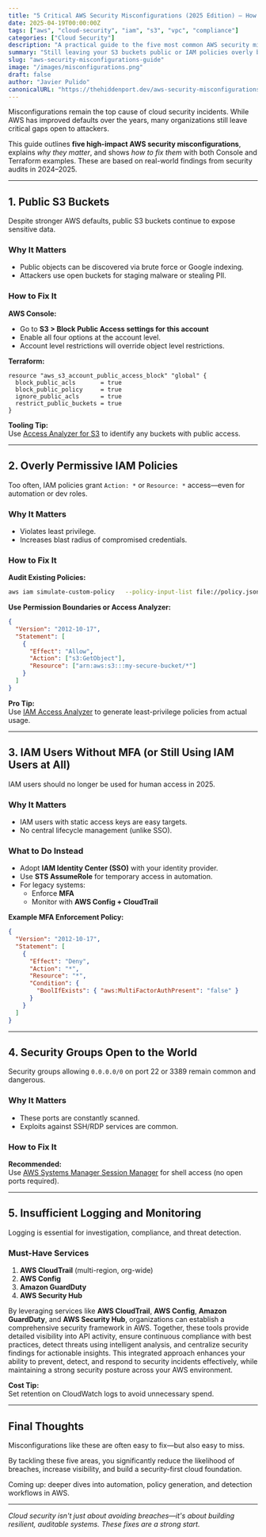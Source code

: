 ```yaml
---
title: "5 Critical AWS Security Misconfigurations (2025 Edition) – How to Find & Fix Them"
date: 2025-04-19T00:00:00Z
tags: ["aws", "cloud-security", "iam", "s3", "vpc", "compliance"]
categories: ["Cloud Security"]
description: "A practical guide to the five most common AWS security misconfigurations in 2025 and how to fix them using the AWS Console and Terraform."
summary: "Still leaving your S3 buckets public or IAM policies overly broad? This guide covers five high-impact AWS security mistakes—and exactly how to eliminate them in your environment today."
slug: "aws-security-misconfigurations-guide"
image: "/images/misconfigurations.png"
draft: false
author: "Javier Pulido"
canonicalURL: "https://thehiddenport.dev/aws-security-misconfigurations-guide"
---
```


Misconfigurations remain the top cause of cloud security incidents. While AWS has improved defaults over the years, many organizations still leave critical gaps open to attackers.

This guide outlines **five high-impact AWS security misconfigurations**, explains *why they matter*, and shows *how to fix them* with both Console and Terraform examples. These are based on real-world findings from security audits in 2024–2025.

---

## 1. Public S3 Buckets

Despite stronger AWS defaults, public S3 buckets continue to expose sensitive data.

### Why It Matters

- Public objects can be discovered via brute force or Google indexing.
- Attackers use open buckets for staging malware or stealing PII.

### How to Fix It

**AWS Console:**
- Go to **S3 > Block Public Access settings for this account**
- Enable all four options at the account level.
- Account level restrictions will override object level restrictions.

**Terraform:**
```hcl
resource "aws_s3_account_public_access_block" "global" {
  block_public_acls       = true
  block_public_policy     = true
  ignore_public_acls      = true
  restrict_public_buckets = true
}
```

**Tooling Tip:**  
Use [Access Analyzer for S3](https://docs.aws.amazon.com/AmazonS3/latest/userguide/access-analyzer.html) to identify any buckets with public access.

---

## 2. Overly Permissive IAM Policies

Too often, IAM policies grant `Action: *` or `Resource: *` access—even for automation or dev roles.

### Why It Matters

- Violates least privilege.
- Increases blast radius of compromised credentials.

### How to Fix It

**Audit Existing Policies:**
```bash
aws iam simulate-custom-policy   --policy-input-list file://policy.json   --action-names "s3:GetObject" "ec2:TerminateInstances"
```

**Use Permission Boundaries or Access Analyzer:**
```json
{
  "Version": "2012-10-17",
  "Statement": [
    {
      "Effect": "Allow",
      "Action": ["s3:GetObject"],
      "Resource": ["arn:aws:s3:::my-secure-bucket/*"]
    }
  ]
}
```

**Pro Tip:**  
Use [IAM Access Analyzer](https://docs.aws.amazon.com/IAM/latest/UserGuide/access-analyzer-findings.html) to generate least-privilege policies from actual usage.

---

## 3. IAM Users Without MFA (or Still Using IAM Users at All)

IAM users should no longer be used for human access in 2025.

### Why It Matters

- IAM users with static access keys are easy targets.
- No central lifecycle management (unlike SSO).

### What to Do Instead

- Adopt **IAM Identity Center (SSO)** with your identity provider.
- Use **STS AssumeRole** for temporary access in automation.
- For legacy systems:
  - Enforce **MFA**
  - Monitor with **AWS Config + CloudTrail**

**Example MFA Enforcement Policy:**
```json
{
  "Version": "2012-10-17",
  "Statement": [
    {
      "Effect": "Deny",
      "Action": "*",
      "Resource": "*",
      "Condition": {
        "BoolIfExists": { "aws:MultiFactorAuthPresent": "false" }
      }
    }
  ]
}
```

---

## 4. Security Groups Open to the World

Security groups allowing `0.0.0.0/0` on port 22 or 3389 remain common and dangerous.

### Why It Matters

- These ports are constantly scanned.
- Exploits against SSH/RDP services are common.

### How to Fix It

**Recommended:**  
Use [AWS Systems Manager Session Manager](https://docs.aws.amazon.com/systems-manager/latest/userguide/session-manager.html) for shell access (no open ports required).

---

## 5. Insufficient Logging and Monitoring

Logging is essential for investigation, compliance, and threat detection.

### Must-Have Services

1. **AWS CloudTrail** (multi-region, org-wide)
2. **AWS Config**
3. **Amazon GuardDuty**
4. **AWS Security Hub**

By leveraging services like **AWS CloudTrail**, **AWS Config**, **Amazon GuardDuty**, and **AWS Security Hub**, organizations can establish a comprehensive security framework in AWS. Together, these tools provide detailed visibility into API activity, ensure continuous compliance with best practices, detect threats using intelligent analysis, and centralize security findings for actionable insights. This integrated approach enhances your ability to prevent, detect, and respond to security incidents effectively, while maintaining a strong security posture across your AWS environment.


**Cost Tip:**  
Set retention on CloudWatch logs to avoid unnecessary spend.

---

## Final Thoughts

Misconfigurations like these are often easy to fix—but also easy to miss.

By tackling these five areas, you significantly reduce the likelihood of breaches, increase visibility, and build a security-first cloud foundation.

Coming up: deeper dives into automation, policy generation, and detection workflows in AWS.

---

*Cloud security isn't just about avoiding breaches—it's about building resilient, auditable systems. These fixes are a strong start.*